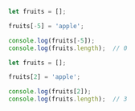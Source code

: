 ```javascript
let fruits = [];

fruits[-5] = 'apple';

console.log(fruits[-5]);
console.log(fruits.length);  // 0
```





```javascript
let fruits = [];

fruits[2] = 'apple';

console.log(fruits[2]);
console.log(fruits.length);  // 3
```

